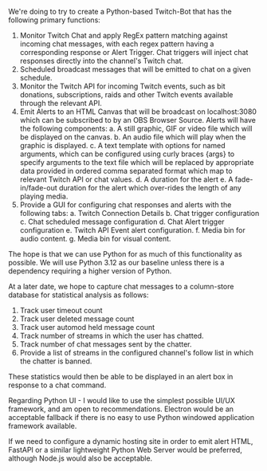 We're doing to try to create a Python-based Twitch-Bot that has the following primary functions:

1. Monitor Twitch Chat and apply RegEx pattern matching against incoming chat messages, with each regex pattern having a corresponding response or Alert Trigger. Chat triggers will inject chat responses directly into the channel's Twitch chat.
2. Scheduled broadcast messages that will be emitted to chat on a given schedule.
3. Monitor the Twitch API for incoming Twitch events, such as bit donations, subscriptions, raids and other Twitch events available through the relevant API.
4. Emit Alerts to an HTML Canvas that will be broadcast on localhost:3080 which can be subscribed to by an OBS Browser Source. Alerts will have the following components:
    a. A still graphic, GIF or video file which will be displayed on the canvas.
    b. An audio file which will play when the graphic is displayed.
    c. A text template with options for named arguments, which can be configured using curly braces {args} to specify arguments to the text file which will be replaced by appropriate data provided in ordered comma separated format which map to relevant Twitch API or chat values.
    d. A duration for the alert
    e. A fade-in/fade-out duration for the alert which over-rides the length of any playing media.
5. Provide a GUI for configuring chat responses and alerts with the following tabs:
    a. Twitch Connection Details
    b. Chat trigger configuration
    c. Chat scheduled message configuration
    d. Chat Alert trigger configuration
    e. Twitch API Event alert configuration.
    f. Media bin for audio content.
    g. Media bin for visual content.

The hope is that we can use Python for as much of this functionality as possible. We will use Python 3.12 as our baseline unless there is a dependency requiring a higher version of Python.

At a later date, we hope to capture chat messages to a column-store database for statistical analysis as follows:

1. Track user timeout count
2. Track user deleted message count
3. Track user automod held message count
4. Track number of streams in which the user has chatted.
5. Track number of chat messages sent by the chatter.
6. Provide a list of streams in the configured channel's follow list in which the chatter is banned.

These statistics would then be able to be displayed in an alert box in response to a chat command.

Regarding Python UI - I would like to use the simplest possible UI/UX framework, and am open to recommendations. Electron would be an acceptable fallback if there is no easy to use Python windowed application framework available.

If we need to configure a dynamic hosting site in order to emit alert HTML, FastAPI or a similar lightweight Python Web Server would be preferred, although Node.js would also be acceptable.